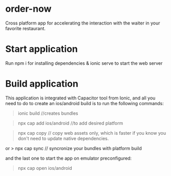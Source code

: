 # order-now
Cross platform app for accelerating the interaction with the waiter in your favorite restaurant.

# Start application
Run npm i for installing dependencies & ionic serve to start the web server

# Build application
This application is integrated with Capacitor tool from Ionic,
and all you need to do to create an ios/android build is to run the following commands:

> ionic build //creates bundles 

> npx cap add ios/android //to add desired platform

> npx cap copy // copy web assets only, which is faster if you know you don't need to update native dependencies.

or > npx cap sync // syncronize your bundles with platform build

and the last one to start the app on emulator preconfigured:

> npx cap open ios/android

